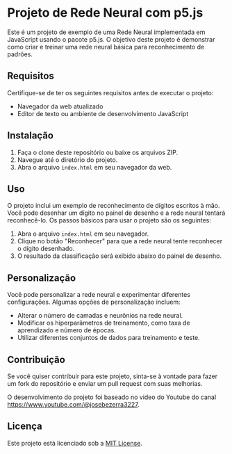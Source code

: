 # Projeto de Rede Neural com p5.js

Este é um projeto de exemplo de uma Rede Neural implementada em JavaScript usando o pacote p5.js. O objetivo deste projeto é demonstrar como criar e treinar uma rede neural básica para reconhecimento de padrões.

## Requisitos

Certifique-se de ter os seguintes requisitos antes de executar o projeto:

- Navegador da web atualizado
- Editor de texto ou ambiente de desenvolvimento JavaScript

## Instalação

1. Faça o clone deste repositório ou baixe os arquivos ZIP.
2. Navegue até o diretório do projeto.
3. Abra o arquivo `index.html` em seu navegador da web.

## Uso

O projeto inclui um exemplo de reconhecimento de dígitos escritos à mão. Você pode desenhar um dígito no painel de desenho e a rede neural tentará reconhecê-lo. Os passos básicos para usar o projeto são os seguintes:

1. Abra o arquivo `index.html` em seu navegador.
2. Clique no botão "Reconhecer" para que a rede neural tente reconhecer o dígito desenhado.
3. O resultado da classificação será exibido abaixo do painel de desenho.

## Personalização

Você pode personalizar a rede neural e experimentar diferentes configurações. Algumas opções de personalização incluem:

- Alterar o número de camadas e neurônios na rede neural.
- Modificar os hiperparâmetros de treinamento, como taxa de aprendizado e número de épocas.
- Utilizar diferentes conjuntos de dados para treinamento e teste.

## Contribuição

Se você quiser contribuir para este projeto, sinta-se à vontade para fazer um fork do repositório e enviar um pull request com suas melhorias.

O desenvolvimento do projeto foi baseado no video do Youtube do canal  https://www.youtube.com/@josebezerra3227.

## Licença

Este projeto está licenciado sob a [MIT License](https://opensource.org/licenses/MIT).
